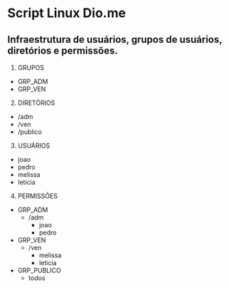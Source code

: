 # Script Linux Dio.me

## Infraestrutura de usuários, grupos de usuários, diretórios e permissões.

1. GRUPOS
    
- GRP_ADM
- GRP_VEN

2. DIRETÓRIOS

- /adm
- /ven
- /publico

3. USUÁRIOS

- joao
- pedro
- melissa
- leticia

4. PERMISSÕES

- GRP_ADM
    - /adm
        - joao
        - pedro
- GRP_VEN
    - /ven
        - melissa
        - leticia
- GRP_PUBLICO
    - todos